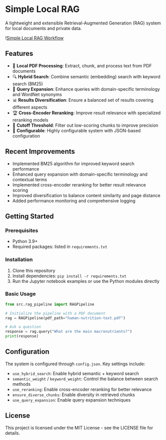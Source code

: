 # Simple Local RAG

A lightweight and extensible Retrieval-Augmented Generation (RAG) system for local documents and private data.

\![Simple Local RAG Workflow](images/simple-local-rag-workflow-flowchart.png)

## Features

- 📄 **Local PDF Processing**: Extract, chunk, and process text from PDF documents
- 🔍 **Hybrid Search**: Combine semantic (embedding) search with keyword search (BM25)
- 🔄 **Query Expansion**: Enhance queries with domain-specific terminology and WordNet synonyms
- 📊 **Results Diversification**: Ensure a balanced set of results covering different aspects
- 🏆 **Cross-Encoder Reranking**: Improve result relevance with specialized reranking models
- 🎯 **Cutoff Threshold**: Filter out low-scoring chunks to improve precision
- 🔧 **Configurable**: Highly configurable system with JSON-based configuration

## Recent Improvements

- Implemented BM25 algorithm for improved keyword search performance
- Enhanced query expansion with domain-specific terminology and contextual terms
- Implemented cross-encoder reranking for better result relevance scoring
- Improved diversification to balance content similarity and page distance
- Added performance monitoring and comprehensive logging

## Getting Started

### Prerequisites

- Python 3.9+
- Required packages: listed in `requirements.txt`

### Installation

1. Clone this repository
2. Install dependencies: `pip install -r requirements.txt`
3. Run the Jupyter notebook examples or use the Python modules directly

### Basic Usage

```python
from src.rag_pipeline import RAGPipeline

# Initialize the pipeline with a PDF document
rag = RAGPipeline(pdf_path="human-nutrition-text.pdf")

# Ask a question
response = rag.query("What are the main macronutrients?")
print(response)
```

## Configuration

The system is configured through `config.json`. Key settings include:

- `use_hybrid_search`: Enable hybrid semantic + keyword search
- `semantic_weight` / `keyword_weight`: Control the balance between search methods
- `use_reranking`: Enable cross-encoder reranking for better relevance
- `ensure_diverse_chunks`: Enable diversity in retrieved chunks
- `use_query_expansion`: Enable query expansion techniques

## License

This project is licensed under the MIT License - see the LICENSE file for details.
